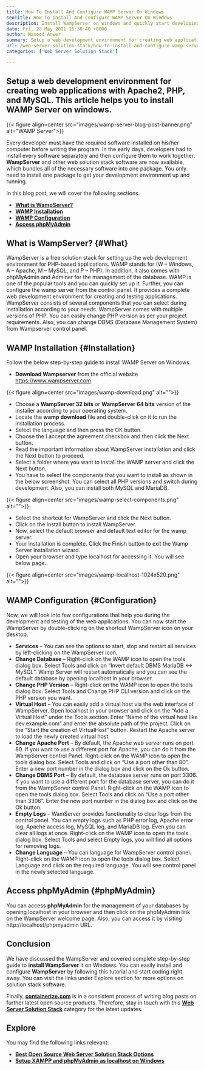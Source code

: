 ```yaml
---
title: How To Install And Configure WAMP Server On Windows
seoTitle: How To Install And Configure WAMP Server On Windows
description: Install WampServer on windows and quickly start developing PHP-based web applications. Wamp Server is available for both Windows 32 and 64 bits.
date: Fri, 28 May 2021 15:30:40 +0000
author: Masood Anwer
summary: Setup a web development environment for creating web applications with Apache2, PHP, and MySQL. This article helps you to install WAMP Server on windows.
url: /web-server-solution-stack/how-to-install-and-configure-wamp-server-on-windows/
categories: ['Web Server Solution Stack']

---
```

## Setup a web development environment for creating web applications with Apache2, PHP, and MySQL. This article helps you to install WAMP Server on windows.

{{< figure align=center src="images/wamp-server-blog-post-banner.png" alt="WAMP Server">}}  

Every developer must have the required software installed on his/her computer before writing the program. In the early days, developers had to install every software separately and then configure them to work together. **WampServer** and other web solution stack software are now available, which bundles all of the necessary software into one package. You only need to install one package to get your development environment up and running.

In this blog post, we will cover the following sections.

  * [**What is WampServer?**][1]
  * [**WAMP Installation**][2]
  * [**WAMP Configuration**][3]
  * [**Access phpMyAdmin**][4]

## What is WampServer? {#What}

WampServer is a free solution stack for setting up the web development environment for PHP-based applications. WAMP stands for (W – Windows, A – Apache, M – MySQL, and P – PHP). In addition, it also comes with phpMyAdmin and Adminer for the management of the database. WAMP is one of the popular tools and you can quickly set up it. Further, you can configure the wamp server from the control panel. It provides a complete web development environment for creating and testing applications. WampServer consists of several components that you can select during installation according to your needs. WampServer comes with multiple versions of PHP. You can easily change PHP version as per your project requirements. Also, you can change DBMS (Database Management System) from Wampserver control panel.

## WAMP Installation {#Installation}

Follow the below step-by-step guide to install WAMP Server on Windows.

  * **Download Wampserver** from the official website <https://www.wampserver.com>

{{< figure align=center src="images/wamp-download.png" alt="">}}  

  * Choose a **WampServer 32 bits** or **WampServer 64 bits** version of the installer according to your operating system.
  * Locate the **wamp download** file and double-click on it to run the installation process.
  * Select the language and then press the OK button.
  * Choose the I accept the agreement checkbox and then click the Next button.
  * Read the important information about WampServer installation and click the Next button to proceed.
  * Select a folder where you want to install the WAMP server and click the Next button.
  * You have to select the components that you want to install as shown in the below screenshot. You can select all PHP versions and switch during development. Also, you can install both MySQL and MariaDB.

{{< figure align=center src="images/wamp-select-components.png" alt="">}}  

  * Select the shortcut for WampServer and click the Next button.
  * Click on the Install button to install WampServer.
  * Now, select the default browser and default text editor for the wamp server.
  * Your installation is complete. Click the Finish button to exit the Wamp Server installation wizard.
  * Open your browser and type localhost for accessing it. You will see below page.

{{< figure align=center src="images/wamp-localhost-1024x520.png" alt="">}}  

## WAMP Configuration {#Configuration}

Now, we will look into few configurations that help you during the development and testing of the web applications. You can now start the WampServer by double-clicking on the shortcut WampServer icon on your desktop.

  * **Services** – You can see the options to start, stop and restart all services by left-clicking on the WampServer icon.
  * **Change Database** – Right-click on the WAMP icon to open the tools dialog box. Select Tools and click on “Invert default DBMS MariaDB <-> MySQL”. Wamp Server will restart automatically and you can see the default database by opening localhost in your browser.
  * **Change PHP Version** – Right-click on the WAMP icon to open the tools dialog box. Select Tools and Change PHP CLI version and click on the PHP version you want.
  * **Virtual Host** – You can easily add a virtual host via the web interface of WampServer. Open localhost in your browser and click on the “Add a Virtual Host” under the Tools section. Enter “Name of the virtual host like dev.example.com” and enter the absolute path of the project. Click on the “Start the creation of VirtualHost” button. Restart the Apache server to load the newly created virtual host.
  * **Change Apache Port** – By default, the Apache web server runs on port 80. If you want to use a different port for Apache, you can do it from the WampServer control Panel. Right-click on the WAMP icon to open the tools dialog box. Select Tools and click on “Use a port other than 80”. Enter a new port number in the dialog box and click on the Ok button.
  * **Change DBMS Port** – By default, the database server runs on port 3306. If you want to use a different port for the database server, you can do it from the WampServer control Panel. Right-click on the WAMP icon to open the tools dialog box. Select Tools and click on “Use a port other than 3306”. Enter the new port number in the dialog box and click on the Ok button.
  * **Empty Logs** – WamServer provides functionality to clear logs from the control panel. You can empty logs such as PHP error log, Apache error log, Apache access log, MySQL log, and MariaDB log. Even you can clear all logs at once. Right-click on the WAMP icon to open the tools dialog box. Select Tools and select Empty logs, you will find all options for removing logs.
  * **Change Language** – You can language for WampServer control panel. Right-click on the WAMP icon to open the tools dialog box. Select Language and click on the required language. You will see control panel in the newly selected language.

## Access phpMyAdmin {#phpMyAdmin}

You can access **phpMyAdmin** for the management of your databases by opening localhost in your browser and then click on the phpMyAdmin link on the WampServer welcome page. Also, you can access it by visiting http://localhost/phpmyadmin URL.

## Conclusion

We have discussed the WampServer and covered complete step-by-step guide to **install WampServer** it on Windows. You can easily install and configure **WampServer** by following this tutorial and start coding right away. You can visit the links under Explore section for more options on solution stack software.

Finally, [**containerize.com**][5] is in a consistent process of writing blog posts on further latest open source products. Therefore, stay in touch with this [**Web Server Solution Stack**][6] category for the latest updates.

## Explore

You may find the following links relevant:

  * [**Best Open Source Web Server Solution Stack Options**][7]
  * [**Setup XAMPP and phpMyAdmin as localhost on Windows**][8]

 [1]: #What
 [2]: #Installation
 [3]: #Configuration
 [4]: #phpMyAdmin
 [5]: https://containerize.com
 [6]: https://blog.containerize.com/category/web-server-solution-stack/
 [7]: https://products.containerize.com/solution-stack/
 [8]: https://blog.containerize.com/2020/10/26/how-to-setup-xampp-and-phpmyadmin-as-localhost-on-windows/